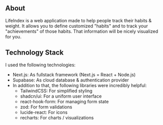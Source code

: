 ## About

LifeIndex is a web application made to help people track their habits & weight. It allows you to define customized "habits" and to track your "achievements" of those habits. That information will be nicely visualized for you.


## Technology Stack

I used the following technologies:

- Next.js: As fullstack framework (Next.js = React + Node.js)
- Supabase: As cloud database & authentication provider
- In addition to that, the following libraries were incredibly helpful:
  - TailwindCSS: For simplified styling
  - shadcn/ui: For a uniform user interface
  - react-hook-form: For managing form state
  - zod: For form validations
  - lucide-react: For icons
  - recharts: For charts / visualizations
